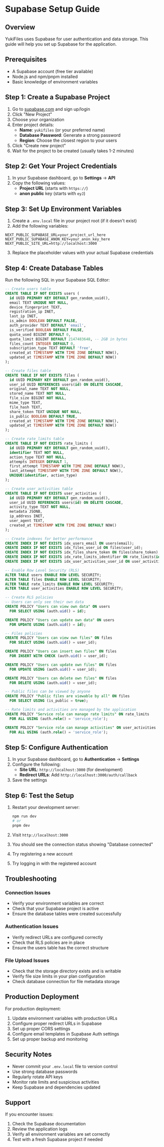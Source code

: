 # Supabase Setup Guide

## Overview
YukiFiles uses Supabase for user authentication and data storage. This guide will help you set up Supabase for the application.

## Prerequisites
- A Supabase account (free tier available)
- Node.js and npm/pnpm installed
- Basic knowledge of environment variables

## Step 1: Create a Supabase Project

1. Go to [supabase.com](https://supabase.com) and sign up/login
2. Click "New Project"
3. Choose your organization
4. Enter project details:
   - **Name**: `yukifiles` (or your preferred name)
   - **Database Password**: Generate a strong password
   - **Region**: Choose the closest region to your users
5. Click "Create new project"
6. Wait for the project to be created (usually takes 1-2 minutes)

## Step 2: Get Your Project Credentials

1. In your Supabase dashboard, go to **Settings** → **API**
2. Copy the following values:
   - **Project URL** (starts with `https://`)
   - **anon public** key (starts with `eyJ`)

## Step 3: Set Up Environment Variables

1. Create a `.env.local` file in your project root (if it doesn't exist)
2. Add the following variables:

```env
NEXT_PUBLIC_SUPABASE_URL=your_project_url_here
NEXT_PUBLIC_SUPABASE_ANON_KEY=your_anon_key_here
NEXT_PUBLIC_SITE_URL=http://localhost:3000
```

3. Replace the placeholder values with your actual Supabase credentials

## Step 4: Create Database Tables

Run the following SQL in your Supabase SQL Editor:

```sql
-- Create users table
CREATE TABLE IF NOT EXISTS users (
  id UUID PRIMARY KEY DEFAULT gen_random_uuid(),
  email TEXT UNIQUE NOT NULL,
  device_fingerprint TEXT,
  registration_ip INET,
  last_ip INET,
  is_admin BOOLEAN DEFAULT FALSE,
  auth_provider TEXT DEFAULT 'email',
  is_verified BOOLEAN DEFAULT FALSE,
  quota_used BIGINT DEFAULT 0,
  quota_limit BIGINT DEFAULT 2147483648, -- 2GB in bytes
  files_count INTEGER DEFAULT 0,
  subscription_type TEXT DEFAULT 'free',
  created_at TIMESTAMP WITH TIME ZONE DEFAULT NOW(),
  updated_at TIMESTAMP WITH TIME ZONE DEFAULT NOW()
);

-- Create files table
CREATE TABLE IF NOT EXISTS files (
  id UUID PRIMARY KEY DEFAULT gen_random_uuid(),
  user_id UUID REFERENCES users(id) ON DELETE CASCADE,
  original_name TEXT NOT NULL,
  stored_name TEXT NOT NULL,
  file_size BIGINT NOT NULL,
  mime_type TEXT,
  file_hash TEXT,
  share_token TEXT UNIQUE NOT NULL,
  is_public BOOLEAN DEFAULT TRUE,
  created_at TIMESTAMP WITH TIME ZONE DEFAULT NOW(),
  updated_at TIMESTAMP WITH TIME ZONE DEFAULT NOW()
);

-- Create rate_limits table
CREATE TABLE IF NOT EXISTS rate_limits (
  id UUID PRIMARY KEY DEFAULT gen_random_uuid(),
  identifier TEXT NOT NULL,
  action_type TEXT NOT NULL,
  attempts INTEGER DEFAULT 1,
  first_attempt TIMESTAMP WITH TIME ZONE DEFAULT NOW(),
  last_attempt TIMESTAMP WITH TIME ZONE DEFAULT NOW(),
  UNIQUE(identifier, action_type)
);

-- Create user_activities table
CREATE TABLE IF NOT EXISTS user_activities (
  id UUID PRIMARY KEY DEFAULT gen_random_uuid(),
  user_id UUID REFERENCES users(id) ON DELETE CASCADE,
  activity_type TEXT NOT NULL,
  metadata JSONB,
  ip_address INET,
  user_agent TEXT,
  created_at TIMESTAMP WITH TIME ZONE DEFAULT NOW()
);

-- Create indexes for better performance
CREATE INDEX IF NOT EXISTS idx_users_email ON users(email);
CREATE INDEX IF NOT EXISTS idx_files_user_id ON files(user_id);
CREATE INDEX IF NOT EXISTS idx_files_share_token ON files(share_token);
CREATE INDEX IF NOT EXISTS idx_rate_limits_identifier ON rate_limits(identifier);
CREATE INDEX IF NOT EXISTS idx_user_activities_user_id ON user_activities(user_id);

-- Enable Row Level Security (RLS)
ALTER TABLE users ENABLE ROW LEVEL SECURITY;
ALTER TABLE files ENABLE ROW LEVEL SECURITY;
ALTER TABLE rate_limits ENABLE ROW LEVEL SECURITY;
ALTER TABLE user_activities ENABLE ROW LEVEL SECURITY;

-- Create RLS policies
-- Users can only see their own data
CREATE POLICY "Users can view own data" ON users
  FOR SELECT USING (auth.uid() = id);

CREATE POLICY "Users can update own data" ON users
  FOR UPDATE USING (auth.uid() = id);

-- Files policies
CREATE POLICY "Users can view own files" ON files
  FOR SELECT USING (auth.uid() = user_id);

CREATE POLICY "Users can insert own files" ON files
  FOR INSERT WITH CHECK (auth.uid() = user_id);

CREATE POLICY "Users can update own files" ON files
  FOR UPDATE USING (auth.uid() = user_id);

CREATE POLICY "Users can delete own files" ON files
  FOR DELETE USING (auth.uid() = user_id);

-- Public files can be viewed by anyone
CREATE POLICY "Public files are viewable by all" ON files
  FOR SELECT USING (is_public = true);

-- Rate limits and activities are managed by the application
CREATE POLICY "Service role can manage rate limits" ON rate_limits
  FOR ALL USING (auth.role() = 'service_role');

CREATE POLICY "Service role can manage activities" ON user_activities
  FOR ALL USING (auth.role() = 'service_role');
```

## Step 5: Configure Authentication

1. In your Supabase dashboard, go to **Authentication** → **Settings**
2. Configure the following:
   - **Site URL**: `http://localhost:3000` (for development)
   - **Redirect URLs**: Add `http://localhost:3000/auth/callback`
3. Save the settings

## Step 6: Test the Setup

1. Restart your development server:
   ```bash
   npm run dev
   # or
   pnpm dev
   ```

2. Visit `http://localhost:3000`
3. You should see the connection status showing "Database connected"
4. Try registering a new account
5. Try logging in with the registered account

## Troubleshooting

### Connection Issues
- Verify your environment variables are correct
- Check that your Supabase project is active
- Ensure the database tables were created successfully

### Authentication Issues
- Verify redirect URLs are configured correctly
- Check that RLS policies are in place
- Ensure the users table has the correct structure

### File Upload Issues
- Check that the storage directory exists and is writable
- Verify file size limits in your plan configuration
- Check database connection for file metadata storage

## Production Deployment

For production deployment:

1. Update environment variables with production URLs
2. Configure proper redirect URLs in Supabase
3. Set up proper CORS settings
4. Configure email templates in Supabase Auth settings
5. Set up proper backup and monitoring

## Security Notes

- Never commit your `.env.local` file to version control
- Use strong database passwords
- Regularly rotate API keys
- Monitor rate limits and suspicious activities
- Keep Supabase and dependencies updated

## Support

If you encounter issues:
1. Check the Supabase documentation
2. Review the application logs
3. Verify all environment variables are set correctly
4. Test with a fresh Supabase project if needed